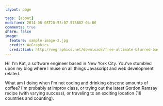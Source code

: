 ```yaml
---
layout: page

tags: [about]
modified: 2014-08-08T20:53:07.573882-04:00
comments: true
share: false
image:
  feature: sample-image-2.jpg
  credit: WeGraphics
  creditlink: http://wegraphics.net/downloads/free-ultimate-blurred-background-pack/
---
```


Hi! I'm Kat, a software engineer based in New York City. You've stumbled upon my blog where I muse on all things Javascript and web development related. 

What am I doing when I'm not coding and drinking obscene amounts of coffee? I'm probably at improv class, or trying out the latest Gordon Ramsay recipe (with varying success), or traveling to an exciting location (18 countries and counting).



